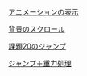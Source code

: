 
[アニメーションの表示](./anime_sprite.rb)


[背景のスクロール](./background.rb)


[課題20のジャンプ](./easy_jump.rb)


[ジャンプ＋重力処理](./jump.rb)

